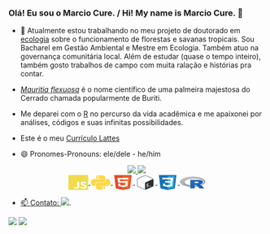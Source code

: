 ### Olá! Eu sou o Marcio Cure.  /  Hi! My name is Marcio Cure. 👋

- 🔭 Atualmente estou trabalhando no meu projeto de doutorado em <a href="https://www.poseco.ufsc.br">ecologia</a> sobre o funcionamento de florestas e savanas tropicais. Sou Bacharel em Gestão Ambiental e Mestre em Ecologia. Também atuo na governança comunitária local. Além de estudar (quase o tempo inteiro), também gosto trabalhos de campo com muita ralação e histórias pra contar.

- <a href="https://pt.wikipedia.org/wiki/Buriti"><i>Mauritia flexuosa</i></a> é o nome científico de uma palmeira majestosa do Cerrado chamada popularmente de Buriti.

- Me deparei com o <a href="https://r-project.org">R</a> no percurso da vida acadêmica e me apaixonei por análises, códigos e suas infinitas possibilidades.

- Este é o meu <a href="http://lattes.cnpq.br/1138521779927217">Currículo Lattes</a>

- 😄 Pronomes-Pronouns: ele/dele  -  he/him

<div align="center">
  <a href="https://github.com/Mauritia-flexuosa">
  <img height="180em" src="https://github-readme-stats.vercel.app/api?username=Mauritia-flexuosa&show_icons=true&theme=dark&include_all_commits=true&count_private=true"/>
  <img height="180em" src="https://github-readme-stats.vercel.app/api/top-langs/?username=Mauritia-flexuosa&layout=compact&langs_count=7&theme=dark"/>
</div>
  
  <div align="center">
 <img align="center" alt="Marcio-Js" height="30" width="40" src="https://raw.githubusercontent.com/devicons/devicon/master/icons/javascript/javascript-plain.svg">
 <img align="center" alt="Marcio-Python" height="30" width="40" src="https://raw.githubusercontent.com/devicons/devicon/master/icons/python/python-plain.svg">
 <img align="center" alt="Marcio-HTML" height="30" width="40" src="https://raw.githubusercontent.com/devicons/devicon/master/icons/html5/html5-original.svg">
 <img align="center" alt="Marcio-bash" height="30" width="40" src="https://raw.githubusercontent.com/devicons/devicon/master/icons/bash/bash-plain.svg">
 <img align="center" alt="Marcio-CSS" height="30" width="40" src="https://raw.githubusercontent.com/devicons/devicon/master/icons/css3/css3-original.svg">
 <img align="center" alt="Marcio-r" height="30" width="50" src="https://raw.githubusercontent.com/devicons/devicon/master/icons/r/r-original.svg">
  </div>
  
- 📫 Contato: <a href = "mailto:marciobcure@gmail.com"><img src="https://img.shields.io/badge/-Gmail-%23333?style=for-the-badge&logo=gmail&logoColor=white" target="_blank"></a>. 

![](https://komarev.com/ghpvc/?username=Mauritia-flexuosa)
![](https://hit.yhype.me/github/profile?user_id=87394002)
